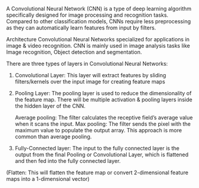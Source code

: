 A Convolutional Neural Network (CNN) is a type of deep learning algorithm specifically designed for image processing and recognition tasks. Compared to other classification models, CNNs require less preprocessing as they can automatically learn features from input by filters. 

Architecture
Convolutional Neural Networks specialized for applications in image & video recognition. CNN is mainly used in image analysis tasks like Image recognition, Object detection and segmentation.

There are three types of layers in Convolutional Neural Networks:
1) Convolutional Layer: This layer will extract features by sliding filters/kernels over the input image for creating feature maps

2) Pooling Layer: The pooling layer is used to reduce the dimensionality of the feature map. There will be multiple activation & pooling layers inside the hidden layer of the CNN.

   Average pooling: The filter calculates the receptive field’s average value when it scans the input.
   Max pooling: The filter sends the pixel with the maximum value to populate the output array. This approach is more common than average pooling. 

4) Fully-Connected layer: The input to the fully connected layer is the output from the final Pooling or Convolutional Layer, which is flattened and then fed into the fully connected layer.

(Flatten: This will flatten the feature map or convert 2-dimensional feature maps into a 1-dimensional vector)
